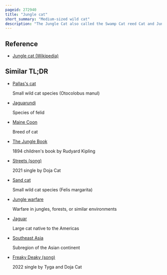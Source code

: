 ```yaml
---
pageid: 272940
title: "Jungle cat"
short_summary: "Medium-sized wild cat"
description: "The Jungle Cat also called the Swamp Cat reed Cat and Jungle Lynx is a medium-sized Cat Native to the middle east the Caucasus South and southeast Asia and southern China. It inhabits foremost Wetlands like Swamps, littoral and riparian Areas with dense Vegetation. On the Iucn red List it is listed as the least Concern and is mainly threatened by Destruction of Wetlands trapping and poisoning."
---
```


## Reference

- [Jungle cat (Wikipedia)](https://en.wikipedia.org/?curid=272940)

## Similar TL;DR

- [Pallas's cat](/tldr/en/pallass-cat)

  Small wild cat species (Otocolobus manul)

- [Jaguarundi](/tldr/en/jaguarundi)

  Species of felid

- [Maine Coon](/tldr/en/maine-coon)

  Breed of cat

- [The Jungle Book](/tldr/en/the-jungle-book)

  1894 children's book by Rudyard Kipling

- [Streets (song)](/tldr/en/streets-song)

  2021 single by Doja Cat

- [Sand cat](/tldr/en/sand-cat)

  Small wild cat species (Felis margarita)

- [Jungle warfare](/tldr/en/jungle-warfare)

  Warfare in jungles, forests, or similar environments

- [Jaguar](/tldr/en/jaguar)

  Large cat native to the Americas

- [Southeast Asia](/tldr/en/southeast-asia)

  Subregion of the Asian continent

- [Freaky Deaky (song)](/tldr/en/freaky-deaky-song)

  2022 single by Tyga and Doja Cat
